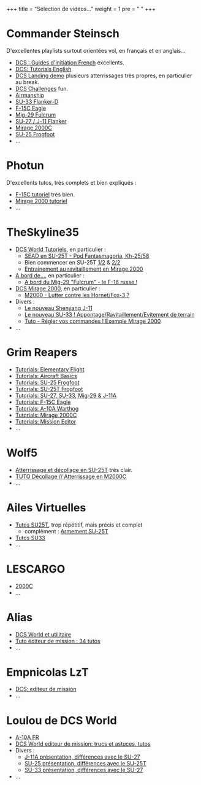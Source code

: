 +++
title = "Sélection de vidéos..."
weight = 1
pre = "<i class='fab fa-youtube'></i> "
+++

# Commander Steinsch
D'excellentes playlists surtout orientées vol, en français et en anglais...

- [DCS : Guides d'initiation French](https://www.youtube.com/watch?v=HeeD_PkN-tQ&list=PL_uZ9_tQvzEo9aSX1xN0WQLTkrIHxc2q1) excellents.
- [DCS: Tutorials English](https://www.youtube.com/watch?v=X3ghrMdzbfY&list=PL_uZ9_tQvzEqBee0OIGsfmjT9r6oCySNS)
- [DCS Landing demo](https://www.youtube.com/watch?v=-erre9sfNLc&list=PL_uZ9_tQvzErg7WU32wkkngZ0xVSwkWi_) plusieurs atterrissages très propres, en particulier au break.
- [DCS Challenges](https://www.youtube.com/watch?v=T8y7EWhfaj4&list=PL_uZ9_tQvzEp4Tjh1JO_ANqnLjBOpzC2M) fun.
- [Airmanship](https://www.youtube.com/watch?v=IzIot8AByfg&list=PL_uZ9_tQvzEqy4Cts4UhHkBmiiz5CL0jE)
- [SU-33 Flanker-D](https://www.youtube.com/watch?v=T8y7EWhfaj4&list=PL_uZ9_tQvzEovI7DKPdJ2EOzXMIQlb0vk)
- [F-15C Eagle](https://www.youtube.com/watch?v=WxwtRTWfeE4&list=PL_uZ9_tQvzErU8tvCMyn5sy0ZNl5L0hnU)
- [Mig-29 Fulcrum](https://www.youtube.com/watch?v=a9uEYvV43Eo&list=PL_uZ9_tQvzEo7QRuzc0CLsmFSjkb7urQ2)
- [SU-27 / J-11 Flanker](https://www.youtube.com/watch?v=9BgPAvlOwpQ&list=PL_uZ9_tQvzEoAwlWcwhpIkr4_fgfeLyes)
- [Mirage 2000C](https://www.youtube.com/watch?v=tJgOcMpKhXk&list=PL_uZ9_tQvzEpHklcDDWXh96-Yfb7DZvnC)
- [SU-25 Frogfoot](https://www.youtube.com/watch?v=cE0UAH_7rdo&list=PL_uZ9_tQvzEoKqbggsaovILMmaMePeQj2)
- ...

# Photun
D'excellents tutos, très complets et bien expliqués :

- [F-15C tutoriel](https://www.youtube.com/watch?v=lC6DUoDdmFE&list=PLr1uSwrHettpyUaVNa3b-KHISLexmBfhW) très bien.
- [Mirage 2000 tutoriel](https://www.youtube.com/watch?v=x9Bt7Et8kqI&list=PLr1uSwrHettrmZEO55NBGHceYEClWu1UO)
- ...

# TheSkyline35
- [DCS World Tutoriels](https://www.youtube.com/watch?v=h6BflBFUliE&list=PL7qGpvHaenM_E5lkKIEhzY7QAcpEjy2_H), en particulier :
  - [SEAD en SU-25T - Pod Fantasmagoria, Kh-25/58](https://www.youtube.com/watch?v=YMbTgGdD_Go&list=PL7qGpvHaenM_E5lkKIEhzY7QAcpEjy2_H&index=7)
  - Bien commencer en SU-25T [1/2](https://www.youtube.com/watch?v=Pmw6mBHRnrs&list=PL7qGpvHaenM_E5lkKIEhzY7QAcpEjy2_H&index=9) & [2/2](https://www.youtube.com/watch?v=3w9u_CWnQeM&list=PL7qGpvHaenM_E5lkKIEhzY7QAcpEjy2_H&index=8)
  - [Entrainement au ravitaillement en Mirage 2000](https://www.youtube.com/watch?v=kF4Kj8kFZz0&list=PL7qGpvHaenM_E5lkKIEhzY7QAcpEjy2_H&index=6)
- [A bord de...](https://www.youtube.com/watch?v=U-_Ba2ZnP4I&list=PL7qGpvHaenM8mFm52bOWzRwib_VpowjxS), en particulier :
  - [A bord du Mig-29 "Fulcrum" - le F-16 russe !](https://www.youtube.com/watch?v=8LQv-dI9Q28)
- [DCS Mirage 2000](https://www.youtube.com/playlist?list=PL7qGpvHaenM_4ppDC_anrjO3R16DgEzbc), en particulier :
  - [M2000 - Lutter contre les Hornet/Fox-3 ?](https://www.youtube.com/watch?v=uRqHWYI9v24&list=PL7qGpvHaenM_4ppDC_anrjO3R16DgEzbc&index=20&t=0s)
- Divers :
  - [Le nouveau Shenyang J-11](https://www.youtube.com/watch?v=hXCe7vnPtAQ)
  - [Le nouveau SU-33 ! Appontage/Ravitaillement/Evitement de terrain](https://www.youtube.com/watch?v=EvoZhniAYhs)
  - [Tuto - Régler vos commandes ! Exemple Mirage 2000](https://www.youtube.com/watch?v=VeuZy9dhjps)
- ...

# Grim Reapers
- [Tutorials: Elementary Flight](https://www.youtube.com/watch?v=JVOQIqPEo_k&list=PL3kOAM2N1YJfRmA3l1qhL8SIqfFDXD87D)
- [Tutorials: Aircraft Basics](https://www.youtube.com/watch?v=U39YrPnjkLM&list=PL3kOAM2N1YJckArrN5Vnmk1IegGfuC6dj)
- [Tutorials: SU-25 Frogfoot](https://www.youtube.com/watch?v=T7ByC0MaQnA&list=PL3kOAM2N1YJco_M38M72jU2-vkQLYphF3)
- [Tutorials: SU-25T Frogfoot](https://www.youtube.com/watch?v=2QJiq9FNcp0&list=PL3kOAM2N1YJdwN5N8HkqCHm3V3haMVAoH)
- [Tutorials: SU-27, SU-33, Mig-29 & J-11A](https://www.youtube.com/watch?v=LbrSKsPQ6Oc&list=PL3kOAM2N1YJdwXKusowM9lsZWCIZFQSKA)
- [Tutorials: F-15C Eagle](https://www.youtube.com/watch?v=feLF_P79q30&list=PL3kOAM2N1YJdTjHFMAQVAgV5iM_twDWuj)
- [Tutorials: A-10A Warthog](https://www.youtube.com/watch?v=R7pwRz-avvI&list=PL3kOAM2N1YJcWgk72p2bBQWDb30vwezUE)
- [Tutorials: Mirage 2000C](https://www.youtube.com/watch?v=5X2oY6tb-gM&list=PL3kOAM2N1YJeM3xb46KDsTJhU1KySaA50)
- [Tutorials: Mission Editor](https://www.youtube.com/watch?v=TU-fVArAapk&list=PL3kOAM2N1YJdFQl4vNo5CMcv7PrSHpreS)
- ...

# Wolf5
- [Atterrissage et décollage en SU-25T](https://www.youtube.com/watch?v=jhn0uUmkB6k) très clair.
- [TUTO Décollage // Atterrissage en M2000C](https://www.youtube.com/watch?v=2yOkVYcX4dk)
- ...

# Ailes Virtuelles
- [Tutos SU25T](https://www.youtube.com/watch?v=mCCPcRfgc2w&list=PLXUS5xgdov37N99wQoXV4yqcg2X1bDKJ4), trop répétitif, mais précis et complet
  - complèment : [Armement SU-25T](http://www.ailesvirtuelles.com/assets/pdf-files/Armement-SU-25T.pdf?)
- [Tutos SU33](https://www.youtube.com/watch?v=MIKePPFxQ8g&list=PLXUS5xgdov34hfUWYpV1GdSJV6VuZI5DH)
- ...

# LESCARGO
- [2000C](https://www.youtube.com/watch?v=VrXGJ7qLXMo&list=PLtNAWSwZjDRnFiHXgcp2hmwP56BhqP8Gq)
- ...

# Alias
- [DCS World et utilitaire](https://www.youtube.com/watch?v=KAnFI-mwEos&list=PLbn9xVtwPNES0BUUKdHsMVnxnm0pOqdsz)
- [Tuto éditeur de mission : 34 tutos](https://www.youtube.com/watch?v=_7d7zZJpik0&list=PLbn9xVtwPNESOCpvhBa9nHGiZPYX0aY49)
- ...

# Empnicolas LzT
- [DCS: editeur de mission](https://www.youtube.com/watch?v=gGpSHqqXCCI&list=PLwWsAperJSsoyBqtVMVkRS4l1yQW5cfip)
- ...

# Loulou de DCS World
- [A-10A FR](https://www.youtube.com/watch?v=-zEgIioeeJg&list=PLDv3SYR9vGXn_VX-rrE4hUIqlKG8BIlGi)
- [DCS World editeur de mission: trucs et astuces, tutos](https://www.youtube.com/watch?v=gM0oVKBqvWA&list=PLDv3SYR9vGXlYCuH_07DpJtAfDT128CZ7)
- Divers :
  - [J-11A présentation, différences avec le SU-27](https://www.youtube.com/watch?v=Xz3DNBajMpY)
  - [SU-25 présentation, différences avec le SU-25T](https://www.youtube.com/watch?v=Np4CwPMsNgA&t=1378s)
  - [SU-33 présentation, différences avec le SU-27](https://www.youtube.com/watch?v=F6Xu62_7oYA&t=2376s)
- ...

